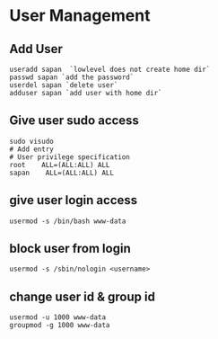 # User Management



## Add User
```
useradd sapan  `lowlevel does not create home dir`
passwd sapan `add the password`
userdel sapan `delete user`
adduser sapan `add user with home dir`
```

## Give user sudo access
```
sudo visudo
# Add entry
# User privilege specification
root    ALL=(ALL:ALL) ALL
sapan    ALL=(ALL:ALL) ALL
```

## give user login access
```
usermod -s /bin/bash www-data
```

## block user from login
```
usermod -s /sbin/nologin <username>
```

## change user id &  group id
```
usermod -u 1000 www-data
groupmod -g 1000 www-data
```

